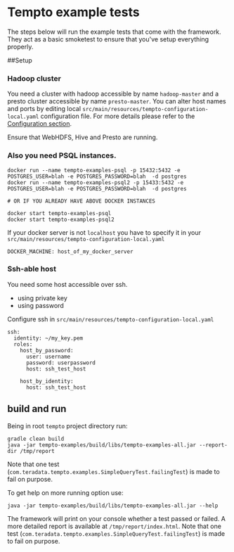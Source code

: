 # Tempto example tests

The steps below will run the example tests that come with the framework. They act as a basic
smoketest to ensure that you've setup everything properly.

##Setup 

### Hadoop cluster

 You need a cluster with hadoop accessible by name `hadoop-master` and a presto cluster accessible by name `presto-master`.
 You can alter host names and ports by editing local `src/main/resources/tempto-configuration-local.yaml` configuration file.
 For more details please refer to the [Configuration section](../README.md).

 Ensure that WebHDFS, Hive and Presto are running.

### Also you need PSQL instances.
```
docker run --name tempto-examples-psql -p 15432:5432 -e POSTGRES_USER=blah -e POSTGRES_PASSWORD=blah  -d postgres
docker run --name tempto-examples-psql2 -p 15433:5432 -e POSTGRES_USER=blah -e POSTGRES_PASSWORD=blah  -d postgres

# OR IF YOU ALREADY HAVE ABOVE DOCKER INSTANCES

docker start tempto-examples-psql
docker start tempto-examples-psql2
```

If your docker server is not `localhost` you have to specify it in your
`src/main/resources/tempto-configuration-local.yaml`
```
DOCKER_MACHINE: host_of_my_docker_server
```

### Ssh-able host

You need some host accessible over ssh.
 * using private key
 * using password

Configure ssh in ```src/main/resources/tempto-configuration-local.yaml```
```
ssh:
  identity: ~/my_key.pem
  roles:
    host_by_password:
      user: username
      password: userpassword
      host: ssh_test_host

    host_by_identity:
      host: ssh_test_host
```

## build and run

Being in root `tempto` project directory run:
```
gradle clean build
java -jar tempto-examples/build/libs/tempto-examples-all.jar --report-dir /tmp/report
```

Note that one test (`com.teradata.tempto.examples.SimpleQueryTest.failingTest`) is made to fail on purpose.

To get help on more running option use:
```
java -jar tempto-examples/build/libs/tempto-examples-all.jar --help
```

The framework will print on your console whether a test passed or failed. A more detailed report
is available at `/tmp/report/index.html`. 
Note that one test (`com.teradata.tempto.examples.SimpleQueryTest.failingTest`) is made to fail on purpose.

